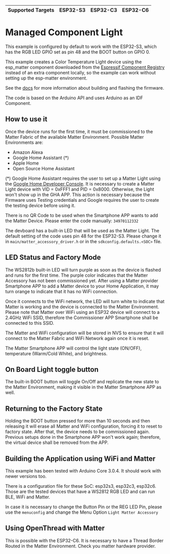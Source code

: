 | Supported Targets | ESP32-S3 | ESP32-C3 | ESP32-C6 |
| ----------------- | -------- | -------- | -------- |


# Managed Component Light

This example is configured by default to work with the ESP32-S3, which has the RGB LED GPIO set as pin 48 and the BOOT button on GPIO 0.

This example creates a Color Temperature Light device using the esp_matter component downloaded from the [Espressif Component Registry](https://components.espressif.com/) instead of an extra component locally, so the example can work without setting up the esp-matter environment.

See the [docs](https://docs.espressif.com/projects/esp-matter/en/latest/esp32/developing.html) for more information about building and flashing the firmware.

The code is based on the Arduino API and uses Arduino as an IDF Component.

## How to use it

Once the device runs for the first time, it must be commissioned to the Matter Fabric of the available Matter Environment.
Possible Matter Environments are:
- Amazon Alexa
- Google Home Assistant (*)
- Apple Home
- Open Source Home Assistant

(*) Google Home Assistant requires the user to set up a Matter Light using the [Google Home Developer Console](https://developers.home.google.com/codelabs/matter-device#2). It is necessary to create a Matter Light device with VID = 0xFFF1 and PID = 0x8000. Otherwise, the Light won't show up in the GHA APP. This action is necessary because the Firmware uses Testing credentials and Google requires the user to create the testing device before using it.

There is no QR Code to be used when the Smartphone APP wants to add the Matter Device.
Please enter the code manually: `34970112332`

The devboard has a built-in LED that will be used as the Matter Light.
The default setting of the code uses pin 48 for the ESP32-S3.
Please change it in `main/matter_accessory_driver.h` or in the `sdkconfig.defaults.<SOC>` file.

## LED Status and Factory Mode

The WS2812b built-in LED will turn purple as soon as the device is flashed and runs for the first time.
The purple color indicates that the Matter Accessory has not been commissioned yet.
After using a Matter provider Smartphone APP to add a Matter device to your Home Application, it may turn orange to indicate that it has no WiFi connection.

Once it connects to the WiFi network, the LED will turn white to indicate that Matter is working and the device is connected to the Matter Environment.
Please note that Matter over WiFi using an ESP32 device will connect to a 2.4GHz WiFi SSID, therefore the Commissioner APP Smartphone shall be connected to this SSID.

The Matter and WiFi configuration will be stored in NVS to ensure that it will connect to the Matter Fabric and WiFi Network again once it is reset.

The Matter Smartphone APP will control the light state (ON/OFF), temperature (Warm/Cold White), and brightness.

## On Board Light toggle button

The built-in BOOT button will toggle On/Off and replicate the new state to the Matter Environment, making it visible in the Matter Smartphone APP as well.

## Returning to the Factory State

Holding the BOOT button pressed for more than 10 seconds and then releasing it will erase all Matter and WiFi configuration, forcing it to reset to factory state. After that, the device needs to be commissioned again. Previous setups done in the Smartphone APP won't work again; therefore, the virtual device shall be removed from the APP.

## Building the Application using WiFi and Matter

This example has been tested with Arduino Core 3.0.4. It should work with newer versions too.

There is a configuration file for these SoC: esp32s3, esp32c3, esp32c6.
Those are the tested devices that have a WS2812 RGB LED and can run BLE, WiFi and Matter.

In case it is necessary to change the Button Pin or the REG LED Pin, please use the `menuconfig` and change the Menu Option `Light Matter Accessory`

## Using OpenThread with Matter

This is possible with the ESP32-C6.
It is necessary to have a Thread Border Routed in the Matter Environment. Check you matter hardware provider.

